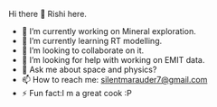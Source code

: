 Hi there 👋
Rishi here.
- 🔭 I’m currently working on Mineral exploration.
- 🌱 I’m currently learning RT modelling.
- 👯 I’m looking to collaborate on it.
- 🤔 I’m looking for help with working on EMIT data.
- 💬 Ask me about space and physics?
- 📫 How to reach me: silentmarauder7@gmail.com
- ⚡ Fun fact:I m a great cook :P
